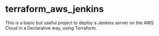 # terraform_aws_jenkins
This is a basic but useful project to deploy a Jenkins server on the AWS Cloud in a Declarative way, using Terraform.
